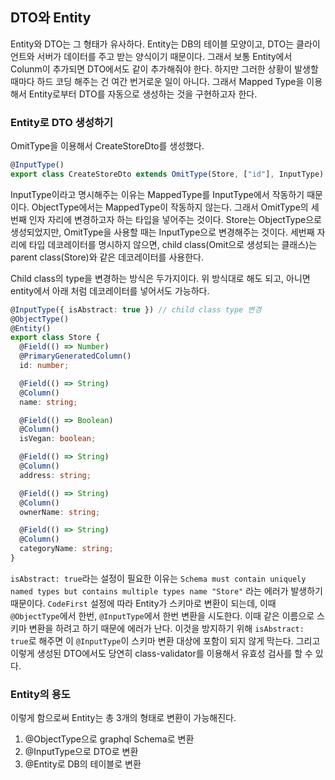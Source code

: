 ## DTO와 Entity
Entity와 DTO는 그 형태가 유사하다. Entity는 DB의 테이블 모양이고, DTO는 클라이언트와 서버가 데이터를 주고 받는 양식이기 때문이다. 그래서 보통 Entity에서 Colunm이 추가되면 DTO에서도 같이 추가해줘야 한다. 하지만 그러한 상황이 발생할 때마다 하드 코딩 해주는 건 여간 번거로운 일이 아니다. 그래서 Mapped Type을 이용해서 Entity로부터 DTO를 자동으로 생성하는 것을 구현하고자 한다.

###  Entity로 DTO 생성하기
OmitType을 이용해서 CreateStoreDto를 생성했다.
  ```ts
  @InputType()
  export class CreateStoreDto extends OmitType(Store, ["id"], InputType) {}
  ```
  InputType이라고 명시해주는 이유는 MappedType를 InputType에서 작동하기 때문이다. ObjectType에서는 MappedType이 작동하지 않는다. 그래서 OmitType의 세번째 인자 자리에 변경하고자 하는 타입을 넣어주는 것이다. Store는 ObjectType으로 생성되었지만, OmitType을 사용할 때는 InputType으로 변경해주는 것이다. 세번째 자리에 타입 데코레이터를 명시하지 않으면, child class(Omit으로 생성되는 클래스)는 parent class(Store)와 같은 데코레이터를 사용한다.

  Child class의 type을 변경하는 방식은 두가지이다. 위 방식대로 해도 되고, 아니면 entity에서 아래 처럼 데코레이터를 넣어서도 가능하다.
  ```ts
  @InputType({ isAbstract: true }) // child class type 변경
  @ObjectType() 
  @Entity()
  export class Store {
    @Field(() => Number)
    @PrimaryGeneratedColumn()
    id: number;

    @Field(() => String)
    @Column()
    name: string;

    @Field(() => Boolean)
    @Column()
    isVegan: boolean;

    @Field(() => String)
    @Column()
    address: string;

    @Field(() => String)
    @Column()
    ownerName: string;

    @Field(() => String)
    @Column()
    categoryName: string;
  }
  ```
  `isAbstract: true`라는 설정이 필요한 이유는 `Schema must contain uniquely named types but contains multiple types name "Store"` 라는 에러가 발생하기 때문이다. `CodeFirst` 설정에 따라 Entity가 스키마로 변환이 되는데, 이때 `@ObjectType`에서 한번, `@InputType`에서 한번 변환을 시도한다. 이때 같은 이름으로 스키마 변환을 하려고 하기 때문에 에러가 난다. 이것을 방지하기 위해 `isAbstract: true`로 해주면 이 `@InputType`이 스키마 변환 대상에 포함이 되지 않게 막는다.  그리고 이렇게 생성된 DTO에서도 당연히 class-validator를 이용해서 유효성 검사를 할 수 있다.

  ### Entity의 용도
  이렇게 함으로써 Entity는 총 3개의 형태로 변환이 가능해진다.
  1. @ObjectType으로 graphql Schema로 변환
  2. @InputType으로 DTO로 변환
  3. @Entity로 DB의 테이블로 변환
